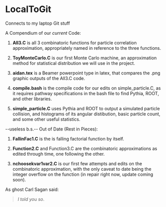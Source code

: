 # LocalToGit
Connects to my laptop Git stuff

A Compendium of our *current* Code:

1. **All3.C** is all 3 combinatoric functions for particle correlation approximation, appropriately named in reference to 
the three functions.

2. **ToyMonteCarlo.C** is our first Monte Carlo machine, an approximation method for statistical distribution we will use in the project.

3. **aidan.tex** is a Beamer powerpoint type in latex, that compares the .png graphic outputs of the All3.C code.

4. **compile.bash** is the compile code for our edits on simple_particle.C, as it requires pathway specifications in the bash
file to find Pythia, ROOT, and other libraries.

5. **simple_particle.C** uses Pythia and ROOT to output a simulated particle collision, and histograms of its angular distibution, basic particle count, and some other useful statistics.


--useless b.s.-- Out of Date (Rest in Pieces):

1.  **FallinFac1.C** is the is falling factorial function by itself.

2. **Function2.C** and Function3.C are the combinatoric approximations as edited through time, one following the other.

3.  **nchoosekvar1var2.C** is our first few attempts and edits on the combinatoric approximation, with the only caveat to date
being the integer overflow on the function (in repair right now, update coming soon).


As ghost Carl Sagan said:

> *I told you so*.

